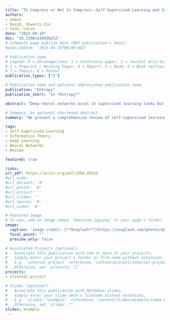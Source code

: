 ```yaml
---
title: "To Compress or Not to Compress--Self-Supervised Learning and Information Theory: A Review"
authors:
- admin
- Ravid, Shwartz-Ziv
- Yann, LeCun
date: "2023-04-19"
doi: "10.3390/e26030252"
# Schedule page publish date (NOT publication's date).
#publishDate: "2023-04-19T00:00:00Z"

# Publication type.
# Legend: 0 = Uncategorized; 1 = Conference paper; 2 = Journal article;
# 3 = Preprint / Working Paper; 4 = Report; 5 = Book; 6 = Book section;
# 7 = Thesis; 8 = Patent
publication_types: ["2"]

# Publication name and optional abbreviated publication name.
publication: "Entropy"
publication_short: "In *Entropy*"

abstract: "Deep neural networks excel in supervised learning tasks but are constrained by the need for extensive labeled data. Self-supervised learning emerges as a promising alternative, allowing models to learn without explicit labels. Information theory has shaped deep neural networks, particularly the information bottleneck principle. This principle optimizes the trade-off between compression and preserving relevant information, providing a foundation for efficient network design in supervised contexts. However, its precise role and adaptation in self-supervised learning remain unclear. In this work, we scrutinize various self-supervised learning approaches from an information-theoretic perspective, introducing a unified framework that encapsulates the self-supervised information-theoretic learning problem. This framework includes multiple encoders and decoders, suggesting that all existing work on self-supervised learning can be seen as specific instances. We aim to unify these approaches to understand their underlying principles better and address the main challenge: many works present different frameworks with differing theories that may seem contradictory. By weaving existing research into a cohesive narrative, we delve into contemporary self-supervised methodologies, spotlight potential research areas, and highlight inherent challenges."

# Summary. An optional shortened abstract.
summary: "We present a comprehensive review of self-supervised learning through the lens of information theory, introducing a unified framework that encompasses existing approaches and highlighting the interplay between compression and information preservation in deep neural networks."

tags:
- Self-Supervised Learning
- Information Theory
- Deep Learning
- Neural Networks
- Review

featured: true

links:
url_pdf: https://arxiv.org/pdf/2304.09355
#url_code: 
#url_dataset: '#'
#url_poster: '#'
#url_project: ''
#url_slides: ''
#url_source: '#'
#url_video: '#'

# Featured image
# To use, add an image named `featured.jpg/png` to your page's folder. 
image:
  caption: 'Image credit: [**Unsplash**](https://unsplash.com/photos/pLCdAaMFLTE)'
  focal_point: ""
  preview_only: false

# Associated Projects (optional).
#   Associate this publication with one or more of your projects.
#   Simply enter your project's folder or file name without extension.
#   E.g. `internal-project` references `content/project/internal-project/index.md`.
#   Otherwise, set `projects: []`.
projects:
- internal-project

# Slides (optional).
#   Associate this publication with Markdown slides.
#   Simply enter your slide deck's filename without extension.
#   E.g. `slides: "example"` references `content/slides/example/index.md`.
#   Otherwise, set `slides: ""`.
slides: example
---
```

